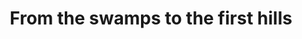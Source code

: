 ---
layout:     post
title:      From the swamps to the first hills
categories: [A Ride on The Pilgrims' Route]
---